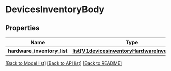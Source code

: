 # DevicesInventoryBody

## Properties
Name | Type | Description | Notes
------------ | ------------- | ------------- | -------------
**hardware_inventory_list** | [**list[V1devicesinventoryHardwareInventoryList]**](V1devicesinventoryHardwareInventoryList.md) |  | [optional] 

[[Back to Model list]](../README.md#documentation-for-models) [[Back to API list]](../README.md#documentation-for-api-endpoints) [[Back to README]](../README.md)

